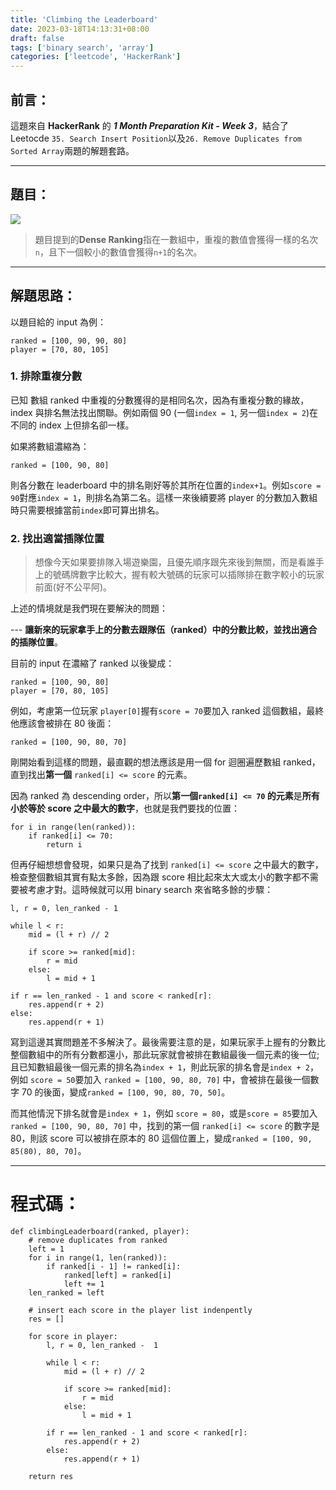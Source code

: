 ```yaml
---
title: 'Climbing the Leaderboard'
date: 2023-03-18T14:13:31+08:00
draft: false
tags: ['binary search', 'array']
categories: ['leetcode', 'HackerRank']
---
```


## 前言：

這題來自 **HackerRank** 的 **_1 Month Preparation Kit - Week 3_**，結合了 Leetocde `35. Search Insert Position`以及`26. Remove Duplicates from Sorted Array`兩題的解題套路。

---

## 題目：

![](/img/climbing_the_leaderboard.png)

> 題目提到的**Dense Ranking**指在一數組中，重複的數值會獲得一樣的名次 `n`，且下一個較小的數值會獲得`n+1`的名次。

---

## 解題思路：

以題目給的 input 為例：

```
ranked = [100, 90, 90, 80]
player = [70, 80, 105]
```

### 1. 排除重複分數

已知 數組 ranked 中重複的分數獲得的是相同名次，因為有重複分數的緣故，index 與排名無法找出關聯。例如兩個 90 (一個`index = 1`, 另一個`index = 2`)在不同的 index 上但排名卻一樣。

如果將數組濃縮為：

```
ranked = [100, 90, 80]
```

則各分數在 leaderboard 中的排名剛好等於其所在位置的`index+1`。例如`score = 90`對應`index = 1`，則排名為第二名。這樣一來後續要將 player 的分數加入數組時只需要根據當前`index`即可算出排名。

### 2. 找出適當插隊位置

> 想像今天如果要排隊入場遊樂園，且優先順序跟先來後到無關，而是看誰手上的號碼牌數字比較大，握有較大號碼的玩家可以插隊排在數字較小的玩家前面(好不公平阿)。

上述的情境就是我們現在要解決的問題：

--- **讓新來的玩家拿手上的分數去跟隊伍（ranked）中的分數比較，並找出適合的插隊位置**。

目前的 input 在濃縮了 ranked 以後變成：

```
ranked = [100, 90, 80]
player = [70, 80, 105]
```

例如，考慮第一位玩家 `player[0]`握有`score = 70`要加入 ranked 這個數組，最終他應該會被排在 80 後面：

```
ranked = [100, 90, 80, 70]
```

剛開始看到這樣的問題，最直觀的想法應該是用一個 for 迴圈遍歷數組 ranked，直到找出**第一個** `ranked[i] <= score` 的元素。

因為 ranked 為 descending order，所以**第一個`ranked[i] <= 70` 的元素**是**所有小於等於 score 之中最大的數字**，也就是我們要找的位置：

```
for i in range(len(ranked)):
	if ranked[i] <= 70:
		return i
```

但再仔細想想會發現，如果只是為了找到 `ranked[i] <= score` 之中最大的數字，檢查整個數組其實有點太多餘，因為跟 score 相比起來太大或太小的數字都不需要被考慮才對。這時候就可以用 binary search 來省略多餘的步驟：

```
l, r = 0, len_ranked - 1

while l < r:
	mid = (l + r) // 2

	if score >= ranked[mid]:
		r = mid
	else:
		l = mid + 1

if r == len_ranked - 1 and score < ranked[r]:
	res.append(r + 2)
else:
	res.append(r + 1)
```

寫到這邊其實問題差不多解決了。最後需要注意的是，如果玩家手上握有的分數比整個數組中的所有分數都還小，那此玩家就會被排在數組最後一個元素的後一位;且已知數組最後一個元素的排名為`index + 1`，則此玩家的排名會是`index + 2`，例如 `score = 50`要加入 `ranked = [100, 90, 80, 70]` 中，會被排在最後一個數字 70 的後面，變成`ranked = [100, 90, 80, 70, 50]`。

而其他情況下排名就會是`index + 1`，例如 `score = 80`，或是`score = 85`要加入 `ranked = [100, 90, 80, 70]` 中，找到的第一個 `ranked[i] <= score` 的數字是 80，則該 score 可以被排在原本的 80 這個位置上，變成`ranked = [100, 90, 85(80), 80, 70]`。

---

# 程式碼：

```
def climbingLeaderboard(ranked, player):
    # remove duplicates from ranked
    left = 1
    for i in range(1, len(ranked)):
        if ranked[i - 1] != ranked[i]:
            ranked[left] = ranked[i]
            left += 1
    len_ranked = left

    # insert each score in the player list indenpently
    res = []

    for score in player:
        l, r = 0, len_ranked -  1

        while l < r:
            mid = (l + r) // 2

            if score >= ranked[mid]:
                r = mid
            else:
                l = mid + 1

        if r == len_ranked - 1 and score < ranked[r]:
            res.append(r + 2)
        else:
            res.append(r + 1)

    return res
```
